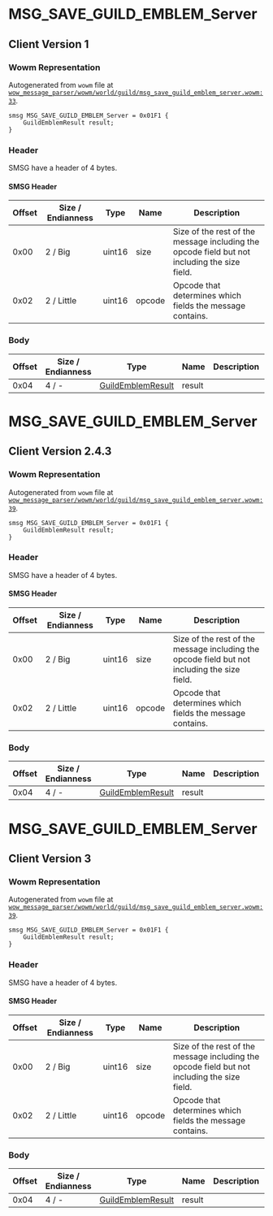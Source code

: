 # MSG_SAVE_GUILD_EMBLEM_Server

## Client Version 1

### Wowm Representation

Autogenerated from `wowm` file at [`wow_message_parser/wowm/world/guild/msg_save_guild_emblem_server.wowm:33`](https://github.com/gtker/wow_messages/tree/main/wow_message_parser/wowm/world/guild/msg_save_guild_emblem_server.wowm#L33).
```rust,ignore
smsg MSG_SAVE_GUILD_EMBLEM_Server = 0x01F1 {
    GuildEmblemResult result;
}
```
### Header

SMSG have a header of 4 bytes.

#### SMSG Header

| Offset | Size / Endianness | Type   | Name   | Description |
| ------ | ----------------- | ------ | ------ | ----------- |
| 0x00   | 2 / Big           | uint16 | size   | Size of the rest of the message including the opcode field but not including the size field.|
| 0x02   | 2 / Little        | uint16 | opcode | Opcode that determines which fields the message contains.|

### Body

| Offset | Size / Endianness | Type | Name | Description | Comment |
| ------ | ----------------- | ---- | ---- | ----------- | ------- |
| 0x04 | 4 / - | [GuildEmblemResult](guildemblemresult.md) | result |  |  |

# MSG_SAVE_GUILD_EMBLEM_Server

## Client Version 2.4.3

### Wowm Representation

Autogenerated from `wowm` file at [`wow_message_parser/wowm/world/guild/msg_save_guild_emblem_server.wowm:39`](https://github.com/gtker/wow_messages/tree/main/wow_message_parser/wowm/world/guild/msg_save_guild_emblem_server.wowm#L39).
```rust,ignore
smsg MSG_SAVE_GUILD_EMBLEM_Server = 0x01F1 {
    GuildEmblemResult result;
}
```
### Header

SMSG have a header of 4 bytes.

#### SMSG Header

| Offset | Size / Endianness | Type   | Name   | Description |
| ------ | ----------------- | ------ | ------ | ----------- |
| 0x00   | 2 / Big           | uint16 | size   | Size of the rest of the message including the opcode field but not including the size field.|
| 0x02   | 2 / Little        | uint16 | opcode | Opcode that determines which fields the message contains.|

### Body

| Offset | Size / Endianness | Type | Name | Description | Comment |
| ------ | ----------------- | ---- | ---- | ----------- | ------- |
| 0x04 | 4 / - | [GuildEmblemResult](guildemblemresult.md) | result |  |  |

# MSG_SAVE_GUILD_EMBLEM_Server

## Client Version 3

### Wowm Representation

Autogenerated from `wowm` file at [`wow_message_parser/wowm/world/guild/msg_save_guild_emblem_server.wowm:39`](https://github.com/gtker/wow_messages/tree/main/wow_message_parser/wowm/world/guild/msg_save_guild_emblem_server.wowm#L39).
```rust,ignore
smsg MSG_SAVE_GUILD_EMBLEM_Server = 0x01F1 {
    GuildEmblemResult result;
}
```
### Header

SMSG have a header of 4 bytes.

#### SMSG Header

| Offset | Size / Endianness | Type   | Name   | Description |
| ------ | ----------------- | ------ | ------ | ----------- |
| 0x00   | 2 / Big           | uint16 | size   | Size of the rest of the message including the opcode field but not including the size field.|
| 0x02   | 2 / Little        | uint16 | opcode | Opcode that determines which fields the message contains.|

### Body

| Offset | Size / Endianness | Type | Name | Description | Comment |
| ------ | ----------------- | ---- | ---- | ----------- | ------- |
| 0x04 | 4 / - | [GuildEmblemResult](guildemblemresult.md) | result |  |  |


